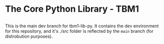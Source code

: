 # The Core Python Library - TBM1
##

This is the main dev branch for tbm1-lib-py. It contains the dev environment for
this repository, and it's *./src* folder is reflected by the `main` branch (for
distrobution purposes).